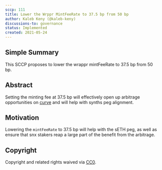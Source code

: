 ```yaml
---
sccp: 111
title: Lower the Wrppr MintFeeRate to 37.5 bp from 50 bp
author: Kaleb Keny (@kaleb-keny)
discussions-to: governance
status: Implemented
created: 2021-05-24
---
```


<!--You can leave these HTML comments in your merged SCCP and delete the visible duplicate text guides, they will not appear and may be helpful to refer to if you edit it again. This is the suggested template for new SCCPs. Note that an SCCP number will be assigned by an editor. When opening a pull request to submit your SCCP, please use an abbreviated title in the filename, `sccp-draft_title_abbrev.md`. The title should be 44 characters or less.-->

## Simple Summary

<!--"If you can't explain it simply, you don't understand it well enough." Provide a simplified and layman-accessible explanation of the SCCP.-->

This SCCP proposes to lower the wrappr mintFeeRate to 37.5 bp from 50 bp.

## Abstract

<!--A short (~200 word) description of the variable change proposed.-->

Setting the minting fee at 37.5 bp will effectively open up arbitrage opportunities on [curve](https://curve.fi/trade/seth/SETH-ETH/1h) and will help with synths peg alignment.

## Motivation

<!--The motivation is critical for SCCPs that want to update variables within Synthetix. It should clearly explain why the existing variable is not incentive aligned. SCCP submissions without sufficient motivation may be rejected outright.-->

Lowering the `mintFeeRate` to 37.5 bp will help with the sETH peg, as well as ensure that snx stakers reap a large part of the benefit from the arbitrage.

## Copyright

Copyright and related rights waived via [CC0](https://creativecommons.org/publicdomain/zero/1.0/).
